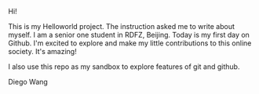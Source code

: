 Hi!

This is my Helloworld project. The instruction asked me to write about myself. I am a senior one student in RDFZ, Beijing. Today is my first day on Github. I'm excited to explore and make my little contributions to this online society. It's amazing!

I also use this repo as my sandbox to explore features of git and github.

Diego Wang
